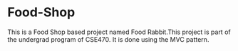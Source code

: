 # Food-Shop
This is a Food Shop based project named Food Rabbit.This project is part of the undergrad program of CSE470. It is done using the MVC pattern.
